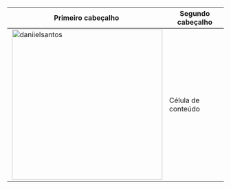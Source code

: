 

| Primeiro cabeçalho  |  Segundo cabeçalho  |
| ------------------- | ------------------- |
|  <img align="right" width="350" height="350" src="https://github-readme-stats.vercel.app/api?username=daniielsantos&show_icons=true&theme=dracula&title_color=000000&locale=en" alt="daniielsantos" /></p> |  Célula de conteúdo |


